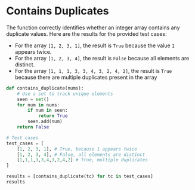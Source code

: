 # Contains Duplicates

The function correctly identifies whether an integer array contains any duplicate values. Here are the results for the provided test cases:

- For the array `[1, 2, 3, 1]`, the result is `True` because the value `1` appears twice.
- For the array `[1, 2, 3, 4]`, the result is `False` because all elements are distinct.
- For the array `[1, 1, 1, 3, 3, 4, 3, 2, 4, 2]`, the result is `True` because there are multiple duplicates present in the array

```python
def contains_duplicate(nums):
    # Use a set to track unique elements
    seen = set()
    for num in nums:
        if num in seen:
            return True
        seen.add(num)
    return False

# Test cases
test_cases = [
    [1, 2, 3, 1], # True, because 1 appears twice
    [1, 2, 3, 4], # False, all elements are distinct
    [1,1,1,3,3,4,3,2,4,2] # True, multiple duplicates
]

results = [contains_duplicate(tc) for tc in test_cases]
results
```
